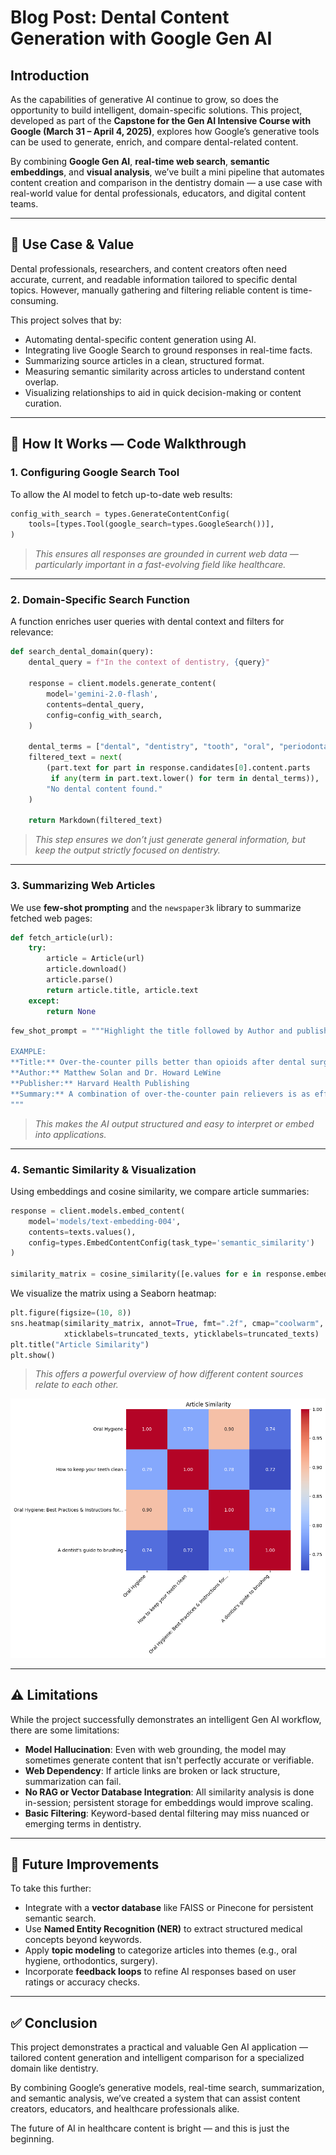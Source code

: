 # Blog Post: Dental Content Generation with Google Gen AI

## Introduction

As the capabilities of generative AI continue to grow, so does the opportunity to build intelligent, domain-specific solutions. This project, developed as part of the **Capstone for the Gen AI Intensive Course with Google (March 31 – April 4, 2025)**, explores how Google’s generative tools can be used to generate, enrich, and compare dental-related content.

By combining **Google Gen AI**, **real-time web search**, **semantic embeddings**, and **visual analysis**, we’ve built a mini pipeline that automates content creation and comparison in the dentistry domain — a use case with real-world value for dental professionals, educators, and digital content teams.

---

## 🦷 Use Case & Value

Dental professionals, researchers, and content creators often need accurate, current, and readable information tailored to specific dental topics. However, manually gathering and filtering reliable content is time-consuming.

This project solves that by:

- Automating dental-specific content generation using AI.
- Integrating live Google Search to ground responses in real-time facts.
- Summarizing source articles in a clean, structured format.
- Measuring semantic similarity across articles to understand content overlap.
- Visualizing relationships to aid in quick decision-making or content curation.

---

## 🔧 How It Works — Code Walkthrough

### 1. **Configuring Google Search Tool**

To allow the AI model to fetch up-to-date web results:

```python
config_with_search = types.GenerateContentConfig(
    tools=[types.Tool(google_search=types.GoogleSearch())],
)
```

> *This ensures all responses are grounded in current web data — particularly important in a fast-evolving field like healthcare.*

---

### 2. **Domain-Specific Search Function**

A function enriches user queries with dental context and filters for relevance:

```python
def search_dental_domain(query):
    dental_query = f"In the context of dentistry, {query}"
    
    response = client.models.generate_content(
        model='gemini-2.0-flash',
        contents=dental_query,
        config=config_with_search,
    )

    dental_terms = ["dental", "dentistry", "tooth", "oral", "periodontal", "orthodontics"]
    filtered_text = next(
        (part.text for part in response.candidates[0].content.parts 
         if any(term in part.text.lower() for term in dental_terms)),
        "No dental content found."
    )
    
    return Markdown(filtered_text)
```

> *This step ensures we don’t just generate general information, but keep the output strictly focused on dentistry.*

---

### 3. **Summarizing Web Articles**

We use **few-shot prompting** and the `newspaper3k` library to summarize fetched web pages:

```python
def fetch_article(url):
    try:
        article = Article(url)
        article.download()
        article.parse()
        return article.title, article.text
    except:
        return None
```

```python
few_shot_prompt = """Highlight the title followed by Author and publishers. Then, summarize the article.

EXAMPLE:
**Title:** Over-the-counter pills better than opioids after dental surgery
**Author:** Matthew Solan and Dr. Howard LeWine
**Publisher:** Harvard Health Publishing
**Summary:** A combination of over-the-counter pain relievers is as effective as opioids...
"""
```

> *This makes the AI output structured and easy to interpret or embed into applications.*

---

### 4. **Semantic Similarity & Visualization**

Using embeddings and cosine similarity, we compare article summaries:

```python
response = client.models.embed_content(
    model='models/text-embedding-004',
    contents=texts.values(),
    config=types.EmbedContentConfig(task_type='semantic_similarity')
)

similarity_matrix = cosine_similarity([e.values for e in response.embeddings])
```

We visualize the matrix using a Seaborn heatmap:

```python
plt.figure(figsize=(10, 8))
sns.heatmap(similarity_matrix, annot=True, fmt=".2f", cmap="coolwarm",
            xticklabels=truncated_texts, yticklabels=truncated_texts)
plt.title("Article Similarity")
plt.show()
```

> *This offers a powerful overview of how different content sources relate to each other.*

![Heatmap Example](assets/heatmap-placeholder.png)

---

## ⚠️ Limitations

While the project successfully demonstrates an intelligent Gen AI workflow, there are some limitations:

- **Model Hallucination**: Even with web grounding, the model may sometimes generate content that isn't perfectly accurate or verifiable.
- **Web Dependency**: If article links are broken or lack structure, summarization can fail.
- **No RAG or Vector Database Integration**: All similarity analysis is done in-session; persistent storage for embeddings would improve scaling.
- **Basic Filtering**: Keyword-based dental filtering may miss nuanced or emerging terms in dentistry.

---

## 🔮 Future Improvements

To take this further:

- Integrate with a **vector database** like FAISS or Pinecone for persistent semantic search.
- Use **Named Entity Recognition (NER)** to extract structured medical concepts beyond keywords.
- Apply **topic modeling** to categorize articles into themes (e.g., oral hygiene, orthodontics, surgery).
- Incorporate **feedback loops** to refine AI responses based on user ratings or accuracy checks.

---

## ✅ Conclusion

This project demonstrates a practical and valuable Gen AI application — tailored content generation and intelligent comparison for a specialized domain like dentistry.

By combining Google’s generative models, real-time search, summarization, and semantic analysis, we’ve created a system that can assist content creators, educators, and healthcare professionals alike.

The future of AI in healthcare content is bright — and this is just the beginning.